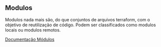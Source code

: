 ## Modulos
Modulos nada mais são, do que conjuntos de arquivos terraform, com o objetivo de reutilização de código.
Podem ser classificados como modulos locais ou modulos remotos.

[Documentação Módulos](https://www.terraform.io/language/modules)